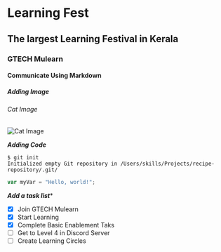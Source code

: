 # Learning Fest
## The largest Learning Festival in Kerala
### GTECH Mulearn
#### Communicate Using Markdown
##### Adding Image
###### Cat Image 


![Cat Image](https://github.com/anugrahprathap/skills-communicate-using-markdown/assets/84971294/98c4f999-f0b2-4877-8755-07db59f665d9)

***Adding Code***

```
$ git init
Initialized empty Git repository in /Users/skills/Projects/recipe-repository/.git/
```

``` javascript
var myVar = "Hello, world!";
```


 ***Add a task list****
- [X] Join GTECH Mulearn
- [X]  Start Learning
- [X] Complete Basic Enablement Taks
- [ ] Get to Level 4 in Discord Server
- [ ] Create Learning Circles
